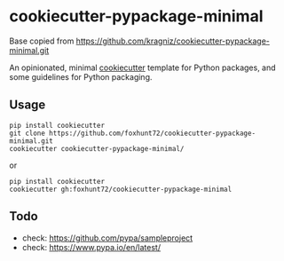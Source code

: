 cookiecutter-pypackage-minimal
==============================

Base copied from https://github.com/kragniz/cookiecutter-pypackage-minimal.git

An opinionated, minimal [cookiecutter](https://github.com/audreyr/cookiecutter) template for Python packages, and some guidelines for Python packaging.

Usage
-----

    pip install cookiecutter
    git clone https://github.com/foxhunt72/cookiecutter-pypackage-minimal.git
    cookiecutter cookiecutter-pypackage-minimal/

or

    pip install cookiecutter
    cookiecutter gh:foxhunt72/cookiecutter-pypackage-minimal


Todo
----

- check: https://github.com/pypa/sampleproject
- check: https://www.pypa.io/en/latest/
